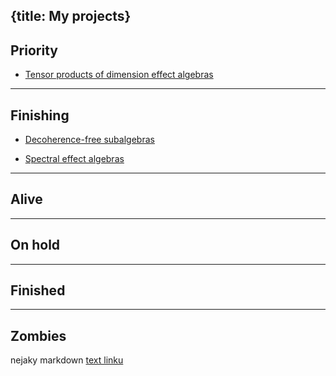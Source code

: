 {title: My projects}
---
## Priority

* [Tensor products of dimension effect algebras](tpdea)

---

## Finishing

* [Decoherence-free subalgebras](decoherence)

* [Spectral effect algebras](spectral)

---

## Alive
---

## On hold
---

## Finished
---

## Zombies


nejaky markdown [text linku](hocico)